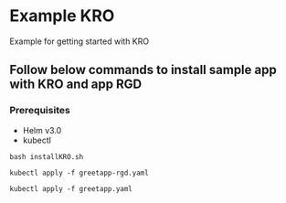 # Example KRO
Example for getting started with KRO

## Follow below commands to install sample app with KRO and app RGD

### Prerequisites
- Helm v3.0
- kubectl 

```
bash installKRO.sh

kubectl apply -f greetapp-rgd.yaml

kubectl apply -f greetapp.yaml
```
